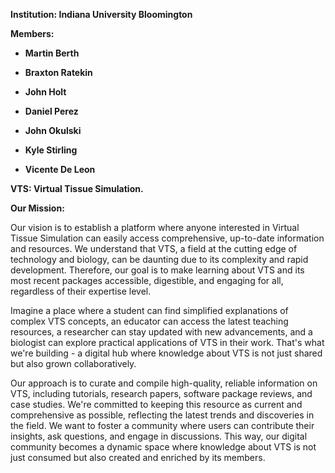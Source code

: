 **Institution: Indiana University Bloomington**

**Members:**

-   **Martin Berth**

-   **Braxton Ratekin**

-   **John Holt**

-   **Daniel Perez**

-   **John Okulski**

-   **Kyle Stirling**

-   **Vicente De Leon**

**VTS: Virtual Tissue Simulation.**

**Our Mission:**

Our vision is to establish a platform where anyone interested in Virtual
Tissue Simulation can easily access comprehensive, up-to-date
information and resources. We understand that VTS, a field at the
cutting edge of technology and biology, can be daunting due to its
complexity and rapid development. Therefore, our goal is to make
learning about VTS and its most recent packages accessible, digestible,
and engaging for all, regardless of their expertise level.

Imagine a place where a student can find simplified explanations of
complex VTS concepts, an educator can access the latest teaching
resources, a researcher can stay updated with new advancements, and a
biologist can explore practical applications of VTS in their work.
That\'s what we\'re building - a digital hub where knowledge about VTS
is not just shared but also grown collaboratively.

Our approach is to curate and compile high-quality, reliable information
on VTS, including tutorials, research papers, software package reviews,
and case studies. We\'re committed to keeping this resource as current
and comprehensive as possible, reflecting the latest trends and
discoveries in the field. We want to foster a community where users can
contribute their insights, ask questions, and engage in discussions.
This way, our digital community becomes a dynamic space where knowledge
about VTS is not just consumed but also created and enriched by its
members.
